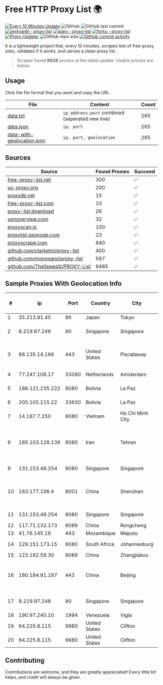
# Free HTTP Proxy List 🌍

[![Every 10 Minutes Update](https://github.com/mertguvencli/http-proxy-list/actions/workflows/main.yml/badge.svg?branch=main)](https://github.com/mertguvencli/http-proxy-list/actions/workflows/main.yml)
![GitHub](https://img.shields.io/github/license/mertguvencli/http-proxy-list)
![GitHub last commit](https://img.shields.io/github/last-commit/mertguvencli/http-proxy-list)
[![zevtyardt - proxy-list](https://img.shields.io/static/v1?label=zevtyardt&message=proxy-list&color=blue&logo=github)](https://github.com/zevtyardt/proxy-list "Go to GitHub repo")
[![stars - proxy-list](https://img.shields.io/github/stars/zevtyardt/proxy-list?style=social)](https://github.com/zevtyardt/proxy-list)
[![forks - proxy-list](https://img.shields.io/github/forks/zevtyardt/proxy-list?style=social)](https://github.com/zevtyardt/proxy-list)
[![Proxy Updater](https://github.com/zevtyardt/proxy-list/workflows/Proxy%20Updater/badge.svg)](https://github.com/zevtyardt/proxy-list/actions?query=workflow:"Proxy+Updater")
![GitHub repo size](https://img.shields.io/github/repo-size/zevtyardt/proxy-list)
[![GitHub commit activity](https://img.shields.io/github/commit-activity/m/zevtyardt/proxy-list?logo=commits)](https://github.com/zevtyardt/proxy-list/commits/main)

It is a lightweight project that, every 10 minutes, scrapes lots of free-proxy sites, validates if it works, and serves a clean proxy list.

> Scraper found **9028** proxies at the latest update. Usable proxies are below.

## Usage

Click the file format that you want and copy the URL.

|File|Content|Count|
|----|-------|-----|
|[data.txt](https://raw.githubusercontent.com/mertguvencli/http-proxy-list/main/proxy-list/data.txt)|`ip_address:port` combined (seperated new line)|265|
|[data.json](https://raw.githubusercontent.com/mertguvencli/http-proxy-list/main/proxy-list/data.json)|`ip, port`|265|
|[data-with-geolocation.json](https://raw.githubusercontent.com/mertguvencli/http-proxy-list/main/proxy-list/data-with-geolocation.json)|`ip, port, geolocation`|265|

## Sources

|Source|Found Proxies|Succeed|
|------|-------------|-------|
|[free-proxy-list.net](https://free-proxy-list.net)|300|✅|
|[us-proxy.org](https://www.us-proxy.org)|200|✅|
|[proxydb.net](http://proxydb.net)|15|✅|
|[free-proxy-list.com](https://free-proxy-list.com/?page=&port=&type%5B%5D=http&type%5B%5D=https&up_time=0&search=Search)|10|✅|
|[proxy-list.download](https://www.proxy-list.download/HTTP)|26|✅|
|[vpnoverview.com](https://vpnoverview.com/privacy/anonymous-browsing/free-proxy-servers)|32|✅|
|[proxyscan.io](https://www.proxyscan.io)|100|✅|
|[proxylist.geonode.com](https://proxylist.geonode.com/api/proxy-list?limit=300&page=1&sort_by=lastChecked&sort_type=desc&protocols=http,https)|23|✅|
|[proxyscrape.com](https://api.proxyscrape.com/v2/?request=displayproxies&protocol=http&timeout=10000&country=all&ssl=all&anonymity=all)|840|✅|
|[github.com/clarketm/proxy-list](https://raw.githubusercontent.com/clarketm/proxy-list/master/proxy-list-raw.txt)|400|✅|
|[github.com/monosans/proxy-list](https://raw.githubusercontent.com/monosans/proxy-list/main/proxies/http.txt)|597|✅|
|[github.com/TheSpeedX/PROXY-List](https://raw.githubusercontent.com/TheSpeedX/PROXY-List/master/http.txt)|6485|✅|


## Sample Proxies With Geolocation Info

|#|Ip|Port|Country|City|Internet Service Provider|
|-|--|----|-------|----|-------------------------|
|1|35.213.91.45|80|Japan|Tokyo|Google LLC|
|2|8.219.97.248|80|Singapore|Singapore|Alibaba (US) Technology Co., Ltd.|
|3|66.135.14.166|443|United States|Piscataway|The Constant Company, LLC|
|4|77.247.108.17|33080|Netherlands|Amsterdam|ABC Consultancy|
|5|186.121.235.222|8080|Bolivia|La Paz|AXS Bolivia S. A.|
|6|200.105.215.22|33630|Bolivia|La Paz|AXS Bolivia S. A.|
|7|14.187.7.250|8080|Vietnam|Ho Chi Minh City|VNPT|
|8|185.103.128.138|8080|Iran|Tehran|Pishgaman Toseeh Ertebatat Company (Private Joint Stock)|
|9|131.153.48.254|8080|Singapore|Singapore|Secured Servers LLC|
|10|163.177.106.4|8001|China|Shenzhen|China Unicom Guangdong Province Network|
|11|131.153.48.254|8080|Singapore|Singapore|Secured Servers LLC|
|12|117.71.132.173|8089|China|Rongcheng|Chinanet|
|13|41.76.145.18|443|Mozambique|Maputo|VM  S.A|
|14|129.151.173.15|8080|South Africa|Johannesburg|Oracle Corporation|
|15|123.182.59.30|8089|China|Zhangjiakou|Chinanet|
|16|180.184.91.187|443|China|Beijing|China Internet Network Information Center|
|17|8.219.97.248|80|Singapore|Singapore|Alibaba (US) Technology Co., Ltd.|
|18|190.97.240.10|1994|Venezuela|Vigia|Viginet C.A|
|19|64.225.8.115|9980|United States|Clifton|DigitalOcean, LLC|
|20|64.225.8.115|9980|United States|Clifton|DigitalOcean, LLC|



## Contributing

Contributions are welcome, and they are greatly appreciated! Every
little bit helps, and credit will always be given.


